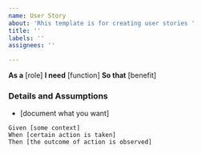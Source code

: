 ```yaml
---
name: User Story
about: 'Rhis template is for creating user stories '
title: ''
labels: ''
assignees: ''

---
```


**As a** [role]
**I need** [function]
**So that** [benefit]

### Details and Assumptions
* [document what you want]

``` gherkin
Given [some context]
When [certain action is taken]
Then [the outcome of action is observed]
```
